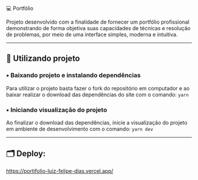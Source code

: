 💻 Portfólio

Projeto desenvolvido com a finalidade de fornecer um portfólio profissional demonstrando de forma objetiva suas capacidades de técnicas e resolução de problemas, por meio de uma interface simples, moderna e intuitiva.
  

* * *
  

🎲 Utilizando projeto
---------------------

### ▪️ Baixando projeto e instalando dependências

Para utilizar o projeto basta fazer o fork do repositório em computador e ao baixar realizar o download das dependências do site com o comando: `yarn`

### ▪️ Iniciando visualização do projeto

Ao finalizar o download das dependências, inicie a visualização do projeto em ambiente de desenvolvimento com o comando: `yarn dev`

  
  

* * *

🗂 Deploy:
----------------------

https://portifolio-luiz-felipe-dias.vercel.app/
